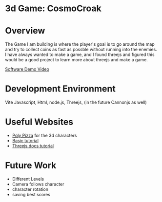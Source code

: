 # 3d Game: CosmoCroak

# Overview
The Game I am building is where the player's goal is to go around the map and try to collect coins as fast as possble without running into the enemies. I have always wanted to make a game, and I found threejs and figured this would be a good project to learn more about threejs and make a game.

[Software Demo Video](https://youtu.be/xfljja9EUSc)

# Development Environment
Vite
Javascript, 
Html, 
node.js, 
Threejs, 
(in the future Cannonjs as well)



# Useful Websites
* [Poly Pizza](https://poly.pizza) for the 3d characters
* [Basic tutorial](https://www.youtube.com/watch?v=Sv8z__KiR5Y)
* [Threejs docs tutorial](https://threejs.org/docs/index.html#manual/en/introduction/Installation)

# Future Work

* Different Levels
* Camera follows character
* character rotation
* saving best scores
